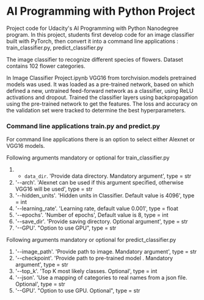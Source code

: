 # AI Programming with Python Project

Project code for Udacity's AI Programming with Python Nanodegree program. In this project, students first develop code for an image classifier built with PyTorch, then convert it into a command line applications : train_classifier.py, predict_classifier.py

The image classifier to recognize different species of flowers. Dataset contains 102 flower categories.

In Image Classifier Project.ipynb VGG16 from torchvision.models pretrained models was used. It was loaded as a pre-trained network, based on which defined a new, untrained feed-forward network as a classifier, using ReLU activations and dropout. Trained the classifier layers using backpropagation using the pre-trained network to get the features. The loss and accuracy on the validation set were tracked to determine the best hyperparameters. 

### Command line applications train.py and predict.py

For command line applications there is an option to select either Alexnet or VGG16 models. 

Following arguments mandatory or optional for train_classifier.py 

1.	- `data_dir`. 'Provide data directory. Mandatory argument', type = str
2.	'--arch'. 'Alexnet can be used if this argument specified, otherwise VGG16 will be used', type = str
3.	'--hidden_units'. 'Hidden units in Classifier. Default value is 4096', type = int
4.	'--learning_rate'. 'Learning rate, default value 0.001', type = float
5.	'--epochs'. 'Number of epochs', Default value is 8,  type = int
6.	'--save_dir'. 'Provide saving directory. Optional argument', type = str
7.	'--GPU'. "Option to use GPU", type = str

Following arguments mandatory or optional for predict_classifier.py

1.	'--image_path'. 'Provide path to image. Mandatory argument', type = str
2.	'--checkpoint'. 'Provide path to pre-trained model . Mandatory argument', type = str
3.	'--top_k'. 'Top K most likely classes. Optional', type = int
4.	'--json'. 'Use a mapping of categories to real names from a json file. Optional', type = str
7.	'--GPU'. "Option to use GPU. Optional", type = str

